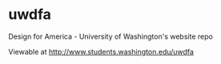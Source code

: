 # uwdfa

Design for America - University of Washington's website repo



Viewable at <http://www.students.washington.edu/uwdfa>

